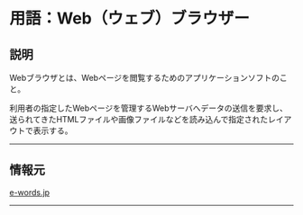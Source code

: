 # 用語：Web（ウェブ）ブラウザー

## 説明

Webブラウザとは、Webページを閲覧するためのアプリケーションソフトのこと。

利用者の指定したWebページを管理するWebサーバへデータの送信を要求し、送られてきたHTMLファイルや画像ファイルなどを読み込んで指定されたレイアウトで表示する。

---

## 情報元

[e-words.jp](http://e-words.jp/w/Web%E3%83%96%E3%83%A9%E3%82%A6%E3%82%B6.html)

---

<br><br><br><br><br><br><br><br><br><br><br><br><br><br><br><br>
